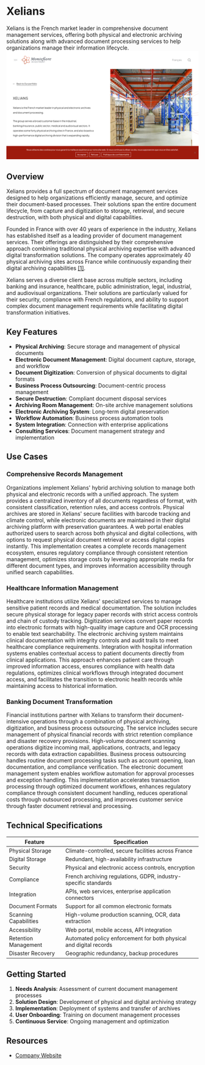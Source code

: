 
# Xelians

Xelians is the French market leader in comprehensive document management services, offering both physical and electronic archiving solutions along with advanced document processing services to help organizations manage their information lifecycle.
![Xelians](./assets/xelians.png)

## Overview

Xelians provides a full spectrum of document management services designed to help organizations efficiently manage, secure, and optimize their document-based processes. Their solutions span the entire document lifecycle, from capture and digitization to storage, retrieval, and secure destruction, with both physical and digital capabilities.

Founded in France with over 40 years of experience in the industry, Xelians has established itself as a leading provider of document management services. Their offerings are distinguished by their comprehensive approach combining traditional physical archiving expertise with advanced digital transformation solutions. The company operates approximately 40 physical archiving sites across France while continuously expanding their digital archiving capabilities [[1]](https://montefiore.eu/en/portfolio/xelians/).

Xelians serves a diverse client base across multiple sectors, including banking and insurance, healthcare, public administration, legal, industrial, and audiovisual organizations. Their solutions are particularly valued for their security, compliance with French regulations, and ability to support complex document management requirements while facilitating digital transformation initiatives.

## Key Features

- **Physical Archiving**: Secure storage and management of physical documents
- **Electronic Document Management**: Digital document capture, storage, and workflow
- **Document Digitization**: Conversion of physical documents to digital formats
- **Business Process Outsourcing**: Document-centric process management
- **Secure Destruction**: Compliant document disposal services
- **Archiving Room Management**: On-site archive management solutions
- **Electronic Archiving System**: Long-term digital preservation
- **Workflow Automation**: Business process automation tools
- **System Integration**: Connection with enterprise applications
- **Consulting Services**: Document management strategy and implementation

## Use Cases

### Comprehensive Records Management

Organizations implement Xelians' hybrid archiving solution to manage both physical and electronic records with a unified approach. The system provides a centralized inventory of all documents regardless of format, with consistent classification, retention rules, and access controls. Physical archives are stored in Xelians' secure facilities with barcode tracking and climate control, while electronic documents are maintained in their digital archiving platform with preservation guarantees. A web portal enables authorized users to search across both physical and digital collections, with options to request physical document retrieval or access digital copies instantly. This implementation creates a complete records management ecosystem, ensures regulatory compliance through consistent retention management, optimizes storage costs by leveraging appropriate media for different document types, and improves information accessibility through unified search capabilities.

### Healthcare Information Management

Healthcare institutions utilize Xelians' specialized services to manage sensitive patient records and medical documentation. The solution includes secure physical storage for legacy paper records with strict access controls and chain of custody tracking. Digitization services convert paper records into electronic formats with high-quality image capture and OCR processing to enable text searchability. The electronic archiving system maintains clinical documentation with integrity controls and audit trails to meet healthcare compliance requirements. Integration with hospital information systems enables contextual access to patient documents directly from clinical applications. This approach enhances patient care through improved information access, ensures compliance with health data regulations, optimizes clinical workflows through integrated document access, and facilitates the transition to electronic health records while maintaining access to historical information.

### Banking Document Transformation

Financial institutions partner with Xelians to transform their document-intensive operations through a combination of physical archiving, digitization, and business process outsourcing. The service includes secure management of physical financial records with strict retention compliance and disaster recovery provisions. High-volume document scanning operations digitize incoming mail, applications, contracts, and legacy records with data extraction capabilities. Business process outsourcing handles routine document processing tasks such as account opening, loan documentation, and compliance verification. The electronic document management system enables workflow automation for approval processes and exception handling. This implementation accelerates transaction processing through optimized document workflows, enhances regulatory compliance through consistent document handling, reduces operational costs through outsourced processing, and improves customer service through faster document retrieval and processing.

## Technical Specifications

| Feature | Specification |
|---------|---------------|
| Physical Storage | Climate-controlled, secure facilities across France |
| Digital Storage | Redundant, high-availability infrastructure |
| Security | Physical and electronic access controls, encryption |
| Compliance | French archiving regulations, GDPR, industry-specific standards |
| Integration | APIs, web services, enterprise application connectors |
| Document Formats | Support for all common electronic formats |
| Scanning Capabilities | High-volume production scanning, OCR, data extraction |
| Accessibility | Web portal, mobile access, API integration |
| Retention Management | Automated policy enforcement for both physical and digital records |
| Disaster Recovery | Geographic redundancy, backup procedures |

## Getting Started

1. **Needs Analysis**: Assessment of current document management processes
2. **Solution Design**: Development of physical and digital archiving strategy
3. **Implementation**: Deployment of systems and transfer of archives
4. **User Onboarding**: Training on document management processes
5. **Continuous Service**: Ongoing management and optimization

## Resources

- [Company Website](https://www.xelians.fr/)
